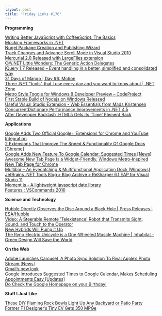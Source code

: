 ```yaml
---
layout: post
title: 'Friday Links #176'
---
```

**Programming**

[Writing Better JavaScript with CoffeeScript: The Basics](http://feedproxy.google.com/~r/SixRevisions/~3/hNOpuD9_zCE/)   
[Mocking Frameworks in .NET](http://www.softwaretestingmagazine.com/videos/mocking-frameworks-in-net/)   
[Nuget Package Creation and Publishing Wizard](http://nugetwizard.codeplex.com/)   
[Track Changes and Advance Scroll Mode in Visual Studio 2010](http://geekswithblogs.net/ChrisD/archive/2011/11/03/track-changes-and-advance-scroll-mode-in-visual-studio-2010.aspx)   
[Mercurial 2.0 Released with LargeFiles extension](http://www.infoq.com/news/2011/11/hg20)   
[C#/.NET Little Wonders: The Generic Action Delegates](http://blackrabbitcoder.net/archive/2011/11/03/c.net-little-wonders-the-generic-action-delegates.aspx)   
[jQuery 1.7 Released – Event handling in a better, simplified and consolidated way](http://feedproxy.google.com/~r/CodeBetter/~3/YIqRyO6LIRk/)   
[31 Days of Mango | Day #6: Motion](http://feedproxy.google.com/~r/Blankenthoughts/~3/BnjbPoRM_Cg/)   
[Three .NET "tools" that I use every day and you want to know about | .NET Zone](http://dotnet.dzone.com/news/three-net-tools-i-use-every)   
[Metro Style Toggle for Windows 8 Developer Preview – CodeProject](http://www.codeproject.com/KB/WinRT/MetroStyleToggleW8DevPre.aspx)   
[First Stable Build of Nodejs on Windows Released](http://blogs.iis.net/port25-php/archive/2011/11/07/first-stable-build-of-nodejs-on-windows-released.aspx)   
[Useful Visual Studio Extension - Web Essentials from Mads Kristensen](http://feedproxy.google.com/~r/ScottHanselman/~3/4r1g-eLPrR0/UsefulVisualStudioExtensionWebEssentialsFromMadsKristensen.aspx)   
[ConcurrentDictionary Performance Improvements in .NET 4.5](http://blogs.msdn.com/b/pfxteam/archive/2011/11/08/10235147.aspx)   
[After Developer Backlash, HTML5 Gets Its 'Time' Element Back](http://www.readwriteweb.com/archives/developer_backlash_html5_element.php)

**Applications**

[Google Adds Two Official Google+ Extensions for Chrome and YouTube Integration](http://lifehacker.com/5856086/google-adds-two-official-google%252B-extensions-for-chrome-and-youtube-integration)   
[2 Extensions That Improve The Speed & Functionality Of Google Docs [Chrome]](http://feedproxy.google.com/~r/Makeuseof/~3/5UxrG6cCBbw/)   
[Google Adds New Feature To Google Calendar: Suggested Times [News]](http://feedproxy.google.com/~r/Makeuseof/~3/C-gaCfDu9sA/)   
[Awesome New Tab Page Is a Widget-Friendly, Windows Metro-Inspired New Tab Page for Chrome](http://lifehacker.com/5857505/awesome-new-tab-page-is-an-information+rich-windows-metro+inspired-new-tab-page-for-chrome)   
[Multibar – An Eyecatching & Multifunctional Application Dock [Windows]](http://feedproxy.google.com/~r/Makeuseof/~3/vPl50bsxBjA/)   
[JetBrains .NET Tools Blog » Blog Archive » ReSharper 6.1 EAP for Visual Studio 11](http://blogs.jetbrains.com/dotnet/2011/11/resharper-61-eap-for-visual-studio-2011/)   
[Moment.js - A lightweight javascript date library](http://momentjs.com/)   
[Features : VSCommands 2010](http://vscommands.com/features/)

**Science and Technology**

[Hubble Directly Observes the Disc Around a Black Hole | Press Releases | ESA/Hubble](http://www.spacetelescope.org/news/heic1116/)   
[Video: A Steerable Remote 'Telexistence' Robot that Transmits Sight, Sound, and Touch to the Operator](http://www.popsci.com/technology/article/2011-11/video-telexistence-robot-conveys-sight-sound-and-touch-user)   
[New Hybrids Will Pump it Up](http://www.wired.com/autopia/2011/11/hydraulic-hybrids/)   
[The Ryno Electric Unicycle is a One-Wheeled Muscle Machine | Inhabitat - Green Design Will Save the World](http://inhabitat.com/the-ryno-electric-unicycle-is-a-one-wheeled-muscle-machine/)

**On the Web**

[Adobe Launches Carousel, A Photo Sync Solution To Rival Apple’s Photo Stream [News]](http://feedproxy.google.com/~r/Makeuseof/~3/7rRXeABpr1Y/)   
[Gmail’s new look](http://feedproxy.google.com/~r/blogspot/MKuf/~3/q34O-hZSbPQ/gmails-new-look.html)   
[Google Introduces Suggested Times to Google Calendar, Makes Scheduling Appointments Easy [Updates]](http://feeds.gawker.com/~r/lifehacker/full/~3/5JNuk8cp9Go/google-introduces-suggested-times-in-google-calendar-when-everyone-can-meet)   
[Do Check the Google Homepage on your Birthday!](http://www.labnol.org/internet/google-birthday-logo/20337/)

**Stuff I Just Like**

[These DIY Flaming Rock Bowls Light Up Any Backyard or Patio Party](http://lifehacker.com/5857375/these-diy-flaming-rock-bowls-light-up-any-backyard-or-patio-party)   
[Former F1 Designer’s Tiny EV Gets 350 MPGe](http://www.wired.com/autopia/2011/11/gordon-murray-design-t-27-wins/)
